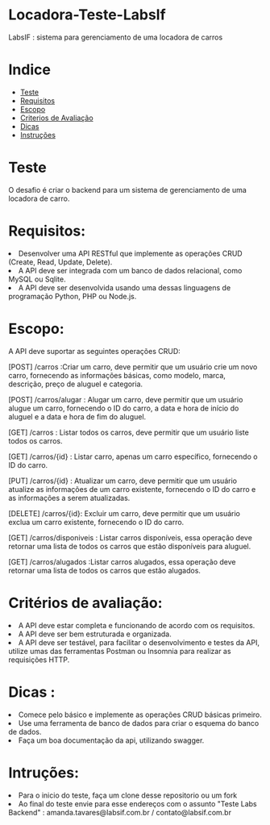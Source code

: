 # Locadora-Teste-LabsIf

LabsIF : sistema para gerenciamento de uma locadora de carros 


# Indice 

<a name="ancora"></a>

- [Teste](#ancora1)
- [Requisitos](#ancora2)
- [Escopo](#ancora3)
- [Criterios de Avaliação](#ancora4)
- [Dicas](#ancora5)
- [Instruções](#ancora6)

#
<a id="ancora1"></a>
# Teste

O desafio é criar o backend para um sistema de gerenciamento de uma locadora de carro.



#
<a id="ancora2"></a>
# Requisitos:

<li> Desenvolver uma API RESTful que implemente as operações CRUD (Create, Read, Update, Delete). </li>
<li> A API deve ser integrada com um banco de dados relacional, como MySQL ou Sqlite. </li>
<li> A API deve ser desenvolvida usando uma dessas linguagens de programação  Python, PHP ou Node.js. </li>

#
<a id="ancora3"></a>
# Escopo:

A API deve suportar as seguintes operações CRUD:

[POST] /carros :Criar um carro, deve permitir que um usuário crie um novo carro, fornecendo as informações básicas, como modelo, marca, descrição, preço de aluguel e categoria.

[POST] /carros/alugar : Alugar um carro, deve permitir que um usuário alugue um carro, fornecendo o ID do carro, a data e hora de início do aluguel e a data e hora de fim do aluguel.

[GET] /carros : Listar todos os carros, deve permitir que um usuário liste todos os carros.

[GET] /carros/{id} : Listar carro, apenas um carro específico, fornecendo o ID do carro.


[PUT] /carros/{id} : Atualizar um carro, deve permitir que um usuário atualize as informações de um carro existente, fornecendo o ID do carro e as informações a serem atualizadas.

[DELETE] /carros/{id}: Excluir um carro, deve permitir que um usuário exclua um carro existente, fornecendo o ID do carro.

[GET] /carros/disponiveis : Listar carros disponíveis, essa operação deve retornar uma lista de todos os carros que estão disponíveis para aluguel.

[GET] /carros/alugados :Listar carros alugados, essa operação deve retornar uma lista de todos os carros que estão alugados.

#
<a id="ancora4"></a>
# Critérios de avaliação:

<li> A API deve estar completa e funcionando de acordo com os requisitos. </li>
<li>A API deve ser bem estruturada e organizada.</li>
<li>A API deve ser testável, para facilitar o desenvolvimento e testes da API, utilize umas das ferramentas Postman ou Insomnia para realizar as requisições HTTP.</li>

# 
<a id="ancora5"></a>
# Dicas : 

<li>Comece pelo básico e implemente as operações CRUD básicas primeiro.</li>
<li>Use uma ferramenta de banco de dados para criar o esquema do banco de dados.</li>
<li>Faça um boa documentação da api, utilizando  swagger. </li>

#
<a id="ancora6"></a>
# Intruções:

<li> Para o inicio do teste, faça um clone desse repositorio ou um fork </li>
<li> Ao final do teste envie para esse endereços com o assunto "Teste Labs Backend" :  amanda.tavares@labsif.com.br /  contato@labsif.com.br </li>